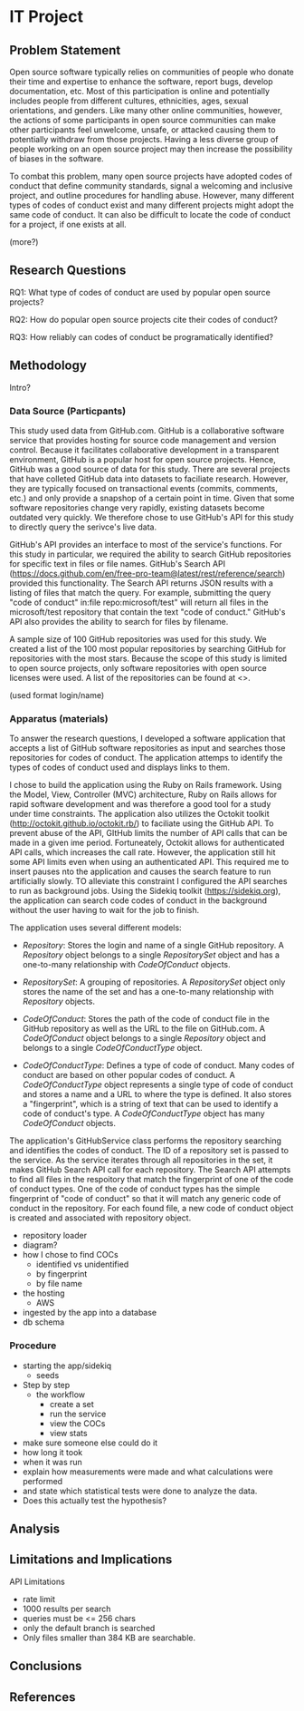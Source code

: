 # IT Project

## Problem Statement

Open source software typically relies on communities of people who donate their time and expertise to enhance the software, report bugs, develop documentation, etc.  Most of this participation is online and potentially includes people from different cultures, ethnicities, ages, sexual orientations, and genders.  Like many other online communities, however, the actions of some participants in open source communities can make other participants feel unwelcome, unsafe, or attacked causing them to potentially withdraw from those projects.  Having a less diverse group of people working on an open source project may then increase the possibility of biases in the software.

To combat this problem, many open source projects have adopted codes of conduct that define community standards, signal a welcoming and inclusive project, and outline procedures for handling abuse.  However, many different types of codes of conduct exist and many different projects might adopt the same code of conduct.  It can also be difficult to locate the code of conduct for a project, if one exists at all.

(more?)

## Research Questions

RQ1: What type of codes of conduct are used by popular open source projects?

RQ2: How do popular open source projects cite their codes of conduct?

RQ3: How reliably can codes of conduct be programatically identified?

## Methodology

Intro?

### Data Source (Particpants)

This study used data from GitHub.com.  GitHub is a collaborative software service that provides hosting for source code management and version control.  Because it facilitates collaborative development in a transparent environment, GitHub is a popular host for open source projects.  Hence, GitHub was a good source of data for this study.  There are several projects that have colleted GitHub data into datasets to faciliate research.  However, they are typically focused on transactional events (commits, comments, etc.) and only provide a snapshop of a certain point in time.  Given that some software repositories change very rapidly, existing datasets become outdated very quickly. We therefore chose to use GitHub's API for this study to directly query the serivce's live data.

GitHub's API provides an interface to most of the service's functions.  For this study in particular, we required the ability to search GitHub repositories for specific text in files or file names.  GitHub's Search API (https://docs.github.com/en/free-pro-team@latest/rest/reference/search) provided this functionality.  The Search API returns JSON results with a listing of files that match the query. For example, submitting the query "code of conduct" in:file repo:microsoft/test" will return all files in the microsoft/test repository that contain the text "code of conduct."  GitHub's API also provides the ability to search for files by filename.  

A sample size of 100 GitHub repositories was used for this study.  We created a list of the 100 most popular repositories by searching GitHub for repositories with the most stars.  Because the scope of this study is limited to open source projects, only software repositories with open source licenses were used.  A list of the repositories can be found at <>.

(used format login/name)

### Apparatus (materials)

To answer the research questions, I developed a software application that accepts a list of GitHub software repositories as input and searches those repositories for codes of conduct.  The application attemps to identify the types of codes of conduct used and displays links to them.

I chose to build the application using the Ruby on Rails framework.  Using the Model, View, Controller (MVC) architecture, Ruby on Rails allows for rapid software development and was therefore a good tool for a study under time constraints.  The application also utilizes the Octokit toolkit (http://octokit.github.io/octokit.rb/) to faciliate using the GitHub API.  To prevent abuse of the API, GItHub limits the number of API calls that can be made in a given ime period.  Fortuneately, Octokit allows for authenticated API calls, which increases the call rate.  However, the application still hit some API limits even when using an authenticated API.  This required me to insert pauses nto the application and causes the search feature to run artificially slowly.  TO alleviate this constraint I configured the API searches to run as background jobs.  Using the Sidekiq toolkit (https://sidekiq.org), the application can search code codes of conduct in the background without the user having to wait for the job to finish.

The application uses several different models:

* _Repository_: Stores the login and name of a single GitHub repository.  A _Repository_ object belongs to a single _RepositorySet_ object and has a one-to-many relationship with _CodeOfConduct_ objects.

* _RepositorySet_: A grouping of repositories.  A _RepositorySet_ object only stores the name of the set and has a one-to-many relationship with _Repository_ objects.

* _CodeOfConduct_: Stores the path of the code of conduct file in the GitHub repository as well as the URL to the file on GitHub.com.  A _CodeOfConduct_ object belongs to a single _Repository_ object and belongs to a single _CodeOfConductType_ object.

* _CodeOfConductType_: Defines a type of code of conduct.  Many codes of conduct are based on other popular codes of conduct.  A _CodeOfConductType_ object represents a single type of code of conduct and stores a name and a URL to where the type is defined.  It also stores a "fingerprint", which is a string of text that can be used to identify a code of conduct's type.  A _CodeOfConductType_ object has many _CodeOfConduct_ objects.

The application's GitHubService class performs the repository searching and identifies the codes of conduct.  The ID of a repository set is passed to the service.  As the service iterates through all repositories in the set, it makes GitHub Search API call for each repository.  The Search API attempts to find all files in the respoitory that match the fingerprint of one of the code of conduct types.  One of the code of conduct types has the simple fingerprint of "code of conduct" so that it will match any generic code of conduct in the repository.  For each found file, a new code of conduct object is created and associated with repository object. 

* repository loader
* diagram?
* how I chose to find COCs
  * identified vs unidentified
  * by fingerprint
  * by file name
* the hosting
  * AWS
* ingested by the app into a database
* db schema

### Procedure
* starting the app/sidekiq
  * seeds
* Step by step
  * the workflow
    * create a set
    * run the service
    * view the COCs
    * view stats
* make sure someone else could do it
* how long it took
* when it was run
* explain how measurements were made and what calculations were performed
* and state which statistical tests were done to analyze the data.
* Does this actually test the hypothesis?

## Analysis

## Limitations and Implications

API Limitations
* rate limit
* 1000 results per search
* queries must be <= 256 chars
* only the default branch is searched
* Only files smaller than 384 KB are searchable.

## Conclusions

## References
